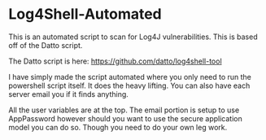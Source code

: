 # Log4Shell-Automated
This is an automated script to scan for Log4J vulnerabilities. This is based off of the Datto script. 

The Datto script is here: https://github.com/datto/log4shell-tool

I have simply made the script automated where you only need to run the powershell script itself. It does the heavy lifting. You can also have each server email you if it finds anything. 

All the user variables are at the top. The email portion is setup to use AppPassword however should you want to use the secure application model you can do so. Though you need to do your own leg work. 
